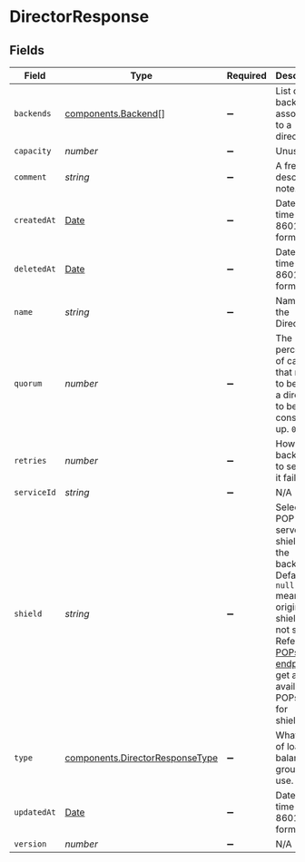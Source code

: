 # DirectorResponse


## Fields

| Field                                                                                                                                                                                                                           | Type                                                                                                                                                                                                                            | Required                                                                                                                                                                                                                        | Description                                                                                                                                                                                                                     | Example                                                                                                                                                                                                                         |
| ------------------------------------------------------------------------------------------------------------------------------------------------------------------------------------------------------------------------------- | ------------------------------------------------------------------------------------------------------------------------------------------------------------------------------------------------------------------------------- | ------------------------------------------------------------------------------------------------------------------------------------------------------------------------------------------------------------------------------- | ------------------------------------------------------------------------------------------------------------------------------------------------------------------------------------------------------------------------------- | ------------------------------------------------------------------------------------------------------------------------------------------------------------------------------------------------------------------------------- |
| `backends`                                                                                                                                                                                                                      | [components.Backend](../../../sdk/models/components/backend.md)[]                                                                                                                                                               | :heavy_minus_sign:                                                                                                                                                                                                              | List of backends associated to a director.                                                                                                                                                                                      |                                                                                                                                                                                                                                 |
| `capacity`                                                                                                                                                                                                                      | *number*                                                                                                                                                                                                                        | :heavy_minus_sign:                                                                                                                                                                                                              | Unused.                                                                                                                                                                                                                         |                                                                                                                                                                                                                                 |
| `comment`                                                                                                                                                                                                                       | *string*                                                                                                                                                                                                                        | :heavy_minus_sign:                                                                                                                                                                                                              | A freeform descriptive note.                                                                                                                                                                                                    |                                                                                                                                                                                                                                 |
| `createdAt`                                                                                                                                                                                                                     | [Date](https://developer.mozilla.org/en-US/docs/Web/JavaScript/Reference/Global_Objects/Date)                                                                                                                                   | :heavy_minus_sign:                                                                                                                                                                                                              | Date and time in ISO 8601 format.                                                                                                                                                                                               | 2020-04-09 18:14:30 +0000 UTC                                                                                                                                                                                                   |
| `deletedAt`                                                                                                                                                                                                                     | [Date](https://developer.mozilla.org/en-US/docs/Web/JavaScript/Reference/Global_Objects/Date)                                                                                                                                   | :heavy_minus_sign:                                                                                                                                                                                                              | Date and time in ISO 8601 format.                                                                                                                                                                                               | 2020-04-09 18:14:30 +0000 UTC                                                                                                                                                                                                   |
| `name`                                                                                                                                                                                                                          | *string*                                                                                                                                                                                                                        | :heavy_minus_sign:                                                                                                                                                                                                              | Name for the Director.                                                                                                                                                                                                          | test-director                                                                                                                                                                                                                   |
| `quorum`                                                                                                                                                                                                                        | *number*                                                                                                                                                                                                                        | :heavy_minus_sign:                                                                                                                                                                                                              | The percentage of capacity that needs to be up for a director to be considered up. `0` to `100`.                                                                                                                                |                                                                                                                                                                                                                                 |
| `retries`                                                                                                                                                                                                                       | *number*                                                                                                                                                                                                                        | :heavy_minus_sign:                                                                                                                                                                                                              | How many backends to search if it fails.                                                                                                                                                                                        |                                                                                                                                                                                                                                 |
| `serviceId`                                                                                                                                                                                                                     | *string*                                                                                                                                                                                                                        | :heavy_minus_sign:                                                                                                                                                                                                              | N/A                                                                                                                                                                                                                             | SU1Z0isxPaozGVKXdv0eY                                                                                                                                                                                                           |
| `shield`                                                                                                                                                                                                                        | *string*                                                                                                                                                                                                                        | :heavy_minus_sign:                                                                                                                                                                                                              | Selected POP to serve as a shield for the backends. Defaults to `null` meaning no origin shielding if not set. Refer to the [POPs API endpoint](/reference/api/utils/pops/) to get a list of available POPs used for shielding. |                                                                                                                                                                                                                                 |
| `type`                                                                                                                                                                                                                          | [components.DirectorResponseType](../../../sdk/models/components/directorresponsetype.md)                                                                                                                                       | :heavy_minus_sign:                                                                                                                                                                                                              | What type of load balance group to use.                                                                                                                                                                                         |                                                                                                                                                                                                                                 |
| `updatedAt`                                                                                                                                                                                                                     | [Date](https://developer.mozilla.org/en-US/docs/Web/JavaScript/Reference/Global_Objects/Date)                                                                                                                                   | :heavy_minus_sign:                                                                                                                                                                                                              | Date and time in ISO 8601 format.                                                                                                                                                                                               | 2020-04-09 18:14:30 +0000 UTC                                                                                                                                                                                                   |
| `version`                                                                                                                                                                                                                       | *number*                                                                                                                                                                                                                        | :heavy_minus_sign:                                                                                                                                                                                                              | N/A                                                                                                                                                                                                                             | 1                                                                                                                                                                                                                               |